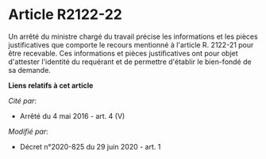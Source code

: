 # Article R2122-22

Un arrêté du ministre chargé du travail précise les informations et les pièces justificatives que comporte le recours
mentionné à l'article R. 2122-21 pour être recevable. Ces informations et pièces justificatives ont pour objet d'attester
l'identité du requérant et de permettre d'établir le bien-fondé de sa demande.

**Liens relatifs à cet article**

_Cité par_:

  - Arrêté du 4 mai 2016 - art. 4 (V)

_Modifié par_:

  - Décret n°2020-825 du 29 juin 2020 - art. 1
